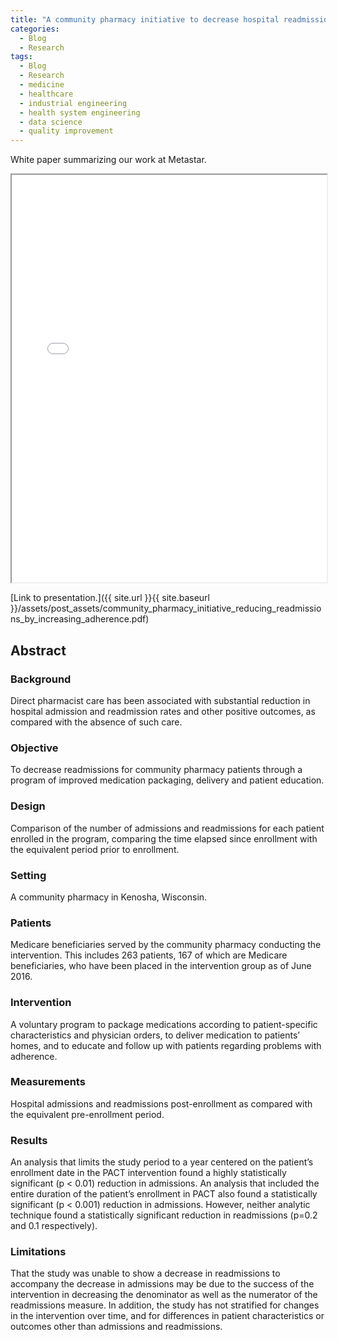 ```yaml
---
title: "A community pharmacy initiative to decrease hospital readmissions by increasing patient adherence and competency of therapy"
categories:
  - Blog
  - Research
tags:
  - Blog
  - Research
  - medicine
  - healthcare
  - industrial engineering
  - health system engineering
  - data science
  - quality improvement
---
```


White paper summarizing our work at Metastar.


<iframe src="{{ site.url }}{{ site.baseurl }}/assets/papers/community_pharmacy_initiative_reducing_readmissions_by_increasing_adherence.pdf" 
    style="aspect-ratio: 8.5 / 11;"
    width="100%" 
>
</iframe>

[Link to presentation.]({{ site.url }}{{ site.baseurl }}/assets/post_assets/community_pharmacy_initiative_reducing_readmissions_by_increasing_adherence.pdf)

## Abstract
### Background
Direct pharmacist care has been associated with substantial reduction in hospital admission and readmission rates and other positive outcomes, as compared with the absence of such care.

### Objective
To decrease readmissions for community pharmacy patients through a program of improved medication packaging, delivery and patient education.

### Design
Comparison of the number of admissions and readmissions for each patient enrolled in the program, comparing the time elapsed since enrollment with the equivalent period prior to enrollment.
### Setting
A community pharmacy in Kenosha, Wisconsin.

### Patients
Medicare beneficiaries served by the community pharmacy conducting the intervention. This includes 263 patients, 167 of which are Medicare beneficiaries, who have been placed in the intervention group as of June 2016.

### Intervention
A voluntary program to package medications according to patient-specific characteristics and physician orders, to deliver medication to patients’ homes, and to educate and follow up with patients regarding problems with adherence.

### Measurements
Hospital admissions and readmissions post-enrollment as compared with the equivalent pre-enrollment period.

### Results
An analysis that limits the study period to a year centered on the patient’s enrollment date in the PACT intervention found a highly statistically significant (p &lt; 0.01) reduction in admissions. An analysis that included the entire duration of the patient’s enrollment in PACT also found a statistically significant (p &lt; 0.001) reduction in admissions. However, neither analytic technique found a statistically significant reduction in readmissions (p=0.2 and 0.1 respectively).

### Limitations
That the study was unable to show a decrease in readmissions to accompany the decrease in admissions may be due to the success of the intervention in decreasing the denominator as well as the numerator of the readmissions measure. In addition, the study has not stratified for changes in the intervention over time, and for differences in patient characteristics or outcomes other than admissions and readmissions.

